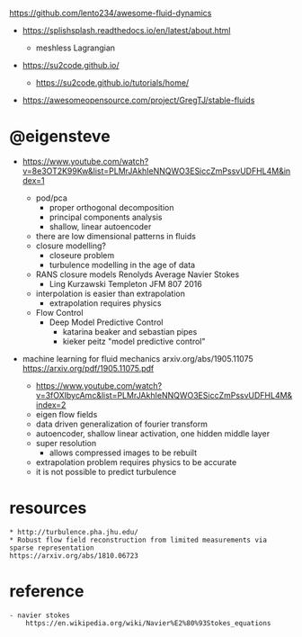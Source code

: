 

https://github.com/lento234/awesome-fluid-dynamics

* https://splishsplash.readthedocs.io/en/latest/about.html
    - meshless Lagrangian
* https://su2code.github.io/
    - https://su2code.github.io/tutorials/home/

* https://awesomeopensource.com/project/GregTJ/stable-fluids

#  @eigensteve

* https://www.youtube.com/watch?v=8e3OT2K99Kw&list=PLMrJAkhIeNNQWO3ESiccZmPssvUDFHL4M&index=1
    * pod/pca
        - proper orthogonal decomposition
        - principal components analysis
        * shallow, linear autoencoder
    * there are low dimensional patterns in fluids
    * closure modelling?
        * closeure problem
        * turbulence modelling in the age of data
    * RANS closure models
        Renolyds Average Navier Stokes
        - Ling Kurzawski Templeton JFM 807 2016
    * interpolation is easier than extrapolation
        * extrapolation requires physics
    * Flow Control
        - Deep Model Predictive Control
            * katarina beaker and sebastian pipes
            * kieker peitz "model predictive control"

* machine learning for fluid mechanics
    arxiv.org/abs/1905.11075
    https://arxiv.org/pdf/1905.11075.pdf

    - https://www.youtube.com/watch?v=3fOXIbycAmc&list=PLMrJAkhIeNNQWO3ESiccZmPssvUDFHL4M&index=2
    - eigen flow fields
    - data driven generalization of fourier transform
    - autoencoder, shallow linear activation, one hidden middle layer
    * super resolution
        - allows compressed images to be rebuilt
    * extrapolation problem requires physics to be accurate
    * it is not possible to predict turbulence



# resources
    * http://turbulence.pha.jhu.edu/
    * Robust flow field reconstruction from limited measurements via sparse representation
    https://arxiv.org/abs/1810.06723    

# reference
    - navier stokes
        https://en.wikipedia.org/wiki/Navier%E2%80%93Stokes_equations

